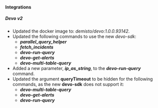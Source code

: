 
#### Integrations

##### Devo v2
- Updated the docker image to: *demisto/devo:1.0.0.93142*.
- Updated the following commands to use the new *devo-sdk*:
  - ***parallel_query_helper***
  - ***fetch_incidents***
  - ***devo-run-query***
  - ***devo-get-alerts***
  - ***devo-multi-table-query***
- Added a new parameter, ***ip_as_string***, to the ***devo-run-query*** command.
- Updated the argument **queryTimeout** to be hidden for the following commands, as the new **devo-sdk** does not support it:
    - ***devo-multi-table-query***
    - ***devo-get-alerts***
    - ***devo-run-query***
